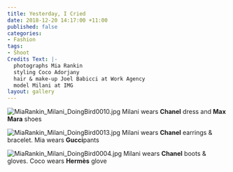 ```yaml
---
title: Yesterday, I Cried
date: 2018-12-20 14:17:00 +11:00
published: false
categories:
- Fashion
tags:
- Shoot
Credits Text: |-
  photographs Mia Rankin
  styling Coco Adorjany
  hair & make-up Joel Babicci at Work Agency
  model Milani at IMG
layout: gallery
---
```


![MiaRankin_Milani_DoingBird0010.jpg](/uploads/MiaRankin_Milani_DoingBird0010.jpg)
Milani wears **Chanel** dress and **Max Mara** shoes

![MiaRankin_Milani_DoingBird0013.jpg](/uploads/MiaRankin_Milani_DoingBird0013.jpg)
Milani wears **Chanel** earrings & bracelet. Mia wears **Gucci**pants

![MiaRankin_Milani_DoingBird0004.jpg](/uploads/MiaRankin_Milani_DoingBird0004.jpg)
Milani wears **Chanel** boots & gloves. Coco wears **Hermès** glove


